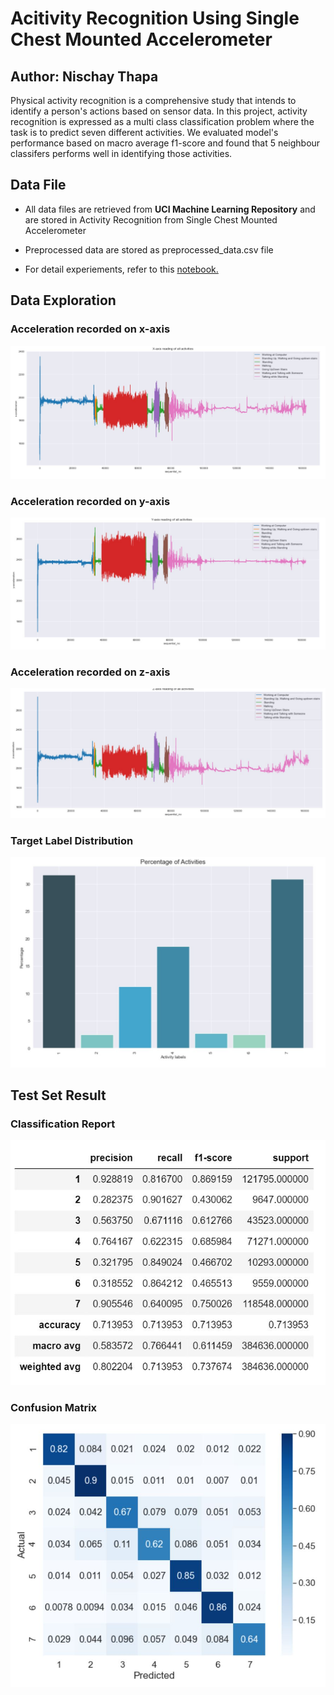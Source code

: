 # Acitivity Recognition Using Single Chest Mounted Accelerometer

## Author: Nischay Thapa

Physical activity recognition is a comprehensive study that intends to identify a person's actions based on sensor data. In this project, activity recognition is expressed as a multi class classification problem where the task is to predict seven different activities. We evaluated model's performance based on macro average f1-score and found that 5 neighbour classifers performs well in identifying those activities.


## Data File

- All data files are retrieved from <b> UCI Machine Learning Repository</b> and are stored in Activity Recognition from Single Chest Mounted Accelerometer

- Preprocessed data are stored as preprocessed_data.csv file
- For detail experiements, refer to this <a href = "https://github.com/nischaybikramthapa/Physical-Activity-Recognition/blob/main/Notebook.ipynb"> notebook. </a> 

## Data Exploration


### Acceleration recorded on x-axis
![x_axis](https://github.com/nischaybikramthapa/Physical-Activity-Recognition/blob/main/x.JPG)


### Acceleration recorded on y-axis

![y_axis](https://github.com/nischaybikramthapa/Physical-Activity-Recognition/blob/main/y.JPG)

### Acceleration recorded on z-axis
![z_axis](https://github.com/nischaybikramthapa/Physical-Activity-Recognition/blob/main/z.JPG)

### Target Label Distribution
![labels](https://github.com/nischaybikramthapa/Physical-Activity-Recognition/blob/main/labels.JPG)

## Test Set Result
### Classification Report
![test_report](https://github.com/nischaybikramthapa/Physical-Activity-Recognition/blob/main/test_report.JPG)

### Confusion Matrix
![test_report](https://github.com/nischaybikramthapa/Physical-Activity-Recognition/blob/main/test_cm.JPG)

